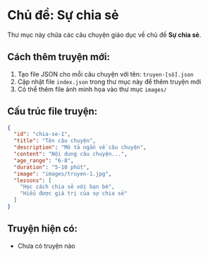 # Chủ đề: Sự chia sẻ

Thư mục này chứa các câu chuyện giáo dục về chủ đề **Sự chia sẻ**.

## Cách thêm truyện mới:

1. Tạo file JSON cho mỗi câu chuyện với tên: `truyen-[số].json`
2. Cập nhật file `index.json` trong thư mục này để thêm truyện mới
3. Có thể thêm file ảnh minh họa vào thư mục `images/`

## Cấu trúc file truyện:

```json
{
  "id": "chia-se-1",
  "title": "Tên câu chuyện",
  "description": "Mô tả ngắn về câu chuyện",
  "content": "Nội dung câu chuyện...",
  "age_range": "6-8",
  "duration": "5-10 phút",
  "image": "images/truyen-1.jpg",
  "lessons": [
    "Học cách chia sẻ với bạn bè",
    "Hiểu được giá trị của sự chia sẻ"
  ]
}
```

## Truyện hiện có:
- Chưa có truyện nào
